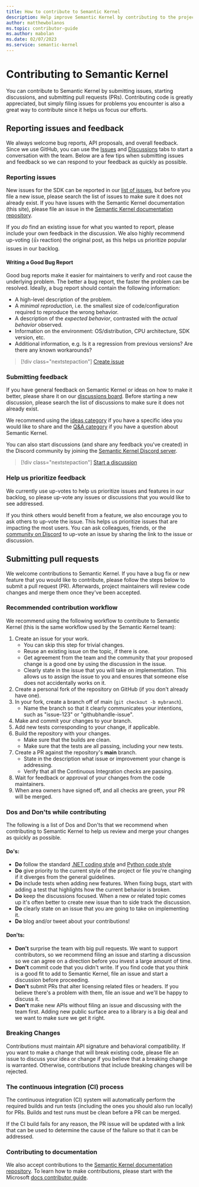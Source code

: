 ```yaml
---
title: How to contribute to Semantic Kernel
description: Help improve Semantic Kernel by contributing to the project and docs. 
author: matthewbolanos
ms.topic: contributor-guide
ms.author: mabolan
ms.date: 02/07/2023
ms.service: semantic-kernel
---
```


# Contributing to Semantic Kernel

You can contribute to Semantic Kernel by submitting issues, starting discussions, and submitting pull requests (PRs). Contributing code is greatly appreciated, but simply filing issues for problems you encounter is also a great way to contribute since it helps us focus our efforts. 

## Reporting issues and feedback
We always welcome bug reports, API proposals, and overall feedback. Since we use GitHub, you can use the [Issues](https://github.com/microsoft/semantic-kernel/issues) and [Discussions](https://github.com/microsoft/semantic-kernel/discussions) tabs to start a conversation with the team. Below are a few tips when submitting issues and feedback so we can respond to your feedback as quickly as possible.

### Reporting issues
New issues for the SDK can be reported in our [list of issues](https://github.com/microsoft/semantic-kernel/issues), but before you file a new issue, please search the list of issues to make sure it does not already exist. If you have issues with the Semantic Kernel documentation (this site), please file an issue in the [Semantic Kernel documentation repository](https://github.com/MicrosoftDocs/semantic-kernel-docs/issues).

If you _do_ find an existing issue for what you wanted to report, please include your own feedback in the discussion. We also highly recommend up-voting (👍 reaction) the original post, as this helps us prioritize popular issues in our backlog. 

#### Writing a Good Bug Report
Good bug reports make it easier for maintainers to verify and root cause the underlying problem. The better a bug report, the faster the problem can be resolved. Ideally, a bug report should contain the following information:

- A high-level description of the problem.
- A _minimal reproduction_, i.e. the smallest size of code/configuration required
  to reproduce the wrong behavior.
- A description of the _expected behavior_, contrasted with the _actual behavior_ observed.
- Information on the environment: OS/distribution, CPU architecture, SDK version, etc.
- Additional information, e.g. Is it a regression from previous versions? Are there any known workarounds?

> [!div class="nextstepaction"]
> [Create issue](https://github.com/microsoft/semantic-kernel/issues)

### Submitting feedback
If you have general feedback on Semantic Kernel or ideas on how to make it better, please share it on our [discussions board](https://github.com/microsoft/semantic-kernel/discussions). Before starting a new discussion, please search the list of discussions to make sure it does not already exist.

We recommend using the [ideas category](https://github.com/microsoft/semantic-kernel/discussions/categories/ideas) if you have a specific idea you would like to share and the [Q&A category](https://github.com/microsoft/semantic-kernel/discussions/categories/q-a) if you have a question about Semantic Kernel.

You can also start discussions (and share any feedback you've created) in the Discord community by joining the [Semantic Kernel Discord server](https://aka.ms/sk/discord).

> [!div class="nextstepaction"]
> [Start a discussion](https://github.com/microsoft/semantic-kernel/discussions)

### Help us prioritize feedback
We currently use up-votes to help us prioritize issues and features in our backlog, so please up-vote any issues or discussions that you would like to see addressed.

If you think others would benefit from a feature, we also encourage you to ask others to up-vote the issue. This helps us prioritize issues that are impacting the most users. You can ask colleagues, friends, or the [community on Discord](https://aka.ms/sk/discord) to up-vote an issue by sharing the link to the issue or discussion.

## Submitting pull requests
We welcome contributions to Semantic Kernel. If you have a bug fix or new feature that you would like to contribute, please follow the steps below to submit a pull request (PR). Afterwards, project maintainers will review code changes and merge them once they've been accepted.

### Recommended contribution workflow

We recommend using the following workflow to contribute to Semantic Kernel (this is the same workflow used by the Semantic Kernel team):

1. Create an issue for your work.
   - You can skip this step for trivial changes.
   - Reuse an existing issue on the topic, if there is one.
   - Get agreement from the team and the community that your proposed change is
     a good one by using the discussion in the issue.
   - Clearly state in the issue that you will take on implementation. This allows us to assign the issue to you and ensures that someone else does not accidentally works on it.
2. Create a personal fork of the repository on GitHub (if you don't already have one).
3. In your fork, create a branch off of main (`git checkout -b mybranch`).
   - Name the branch so that it clearly communicates your intentions, such as
     "issue-123" or "githubhandle-issue".
4. Make and commit your changes to your branch.
5. Add new tests corresponding to your change, if applicable.
6. Build the repository with your changes.
   - Make sure that the builds are clean.
   - Make sure that the tests are all passing, including your new tests.
7. Create a PR against the repository's **main** branch.
   - State in the description what issue or improvement your change is addressing.
   - Verify that all the Continuous Integration checks are passing.
8. Wait for feedback or approval of your changes from the code maintainers.
9. When area owners have signed off, and all checks are green, your PR will be merged.

### Dos and Don'ts while contributing
The following is a list of Dos and Don'ts that we recommend when contributing to Semantic Kernel to help us review and merge your changes as quickly as possible.

#### Do's:
- **Do** follow the standard
  [.NET coding style](/dotnet/csharp/fundamentals/coding-style/coding-conventions)
  and [Python code style](https://pypi.org/project/black/)
- **Do** give priority to the current style of the project or file you're changing
  if it diverges from the general guidelines.
- **Do** include tests when adding new features. When fixing bugs, start with
  adding a test that highlights how the current behavior is broken.
- **Do** keep the discussions focused. When a new or related topic comes up
  it's often better to create new issue than to side track the discussion.
- **Do** clearly state on an issue that you are going to take on implementing it.
- **Do** blog and/or tweet about your contributions!

#### Don'ts:
- **Don't** surprise the team with big pull requests. We want to support contributors, so we recommend filing an issue and starting a discussion so we can agree on a direction before you invest a large amount of time.
- **Don't** commit code that you didn't write. If you find code that you think is a good fit to add to Semantic Kernel, file an issue and start a discussion before proceeding.
- **Don't** submit PRs that alter licensing related files or headers. If you believe there's a problem with them, file an issue and we'll be happy to discuss it.
- **Don't** make new APIs without filing an issue and discussing with the team first. Adding new public surface area to a library is a big deal and we want to make sure we get it right.

### Breaking Changes
Contributions must maintain API signature and behavioral compatibility. If you want to make a change that will break existing code, please file an issue to discuss your idea or change if you believe that a breaking change is warranted. Otherwise, contributions that include breaking changes will be rejected.

### The continuous integration (CI) process
The continuous integration (CI) system will automatically perform the required builds and run tests (including the ones you should also run locally) for PRs. Builds and test runs must be clean before a PR can be merged. 

If the CI build fails for any reason, the PR issue will be updated with a link that can be used to determine the cause of the failure so that it can be addressed.

### Contributing to documentation
We also accept contributions to the [Semantic Kernel documentation repository](https://github.com/MicrosoftDocs/semantic-kernel-docs/issues). To learn how to make contributions, please start with the Microsoft [docs contributor guide](/contribute).